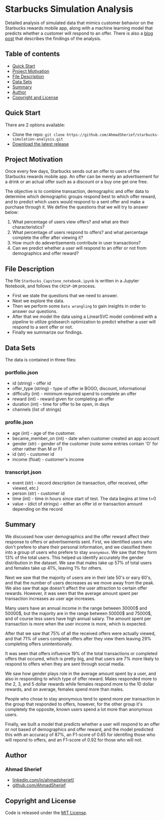 # Starbucks Simulation Analysis

Detailed analysis of simulated data that mimics customer behavior on the Starbucks rewards mobile app, along with a machine learning model that predicts whether a customer will respond to an offer. There is also a [blog post](https://medium.com/@ahmad_sherief/analyzing-customer-behavior-on-the-starbucks-rewards-mobile-app-d60534f8bc25) that describes the findings of the analysis.

## Table of contents

- [Quick Start](#quick-start)
- [Project Motivation](#project-motivation)
- [File Description](#file-description)
- [Data Sets](#data-sets)
- [Summary](#summary)
- [Author](#author)
- [Copyright and License](#copyright-and-license)

## Quick Start

There are 2 options available:

- Clone the repo: `git clone https://github.com/AhmadSherief/starbucks-simulation-analysis.git`
- [Download the latest release](https://github.com/AhmadSherief/starbucks-simulation-analysis/archive/master.zip)

## Project Motivation

Once every few days, Starbucks sends out an offer to users of the Starbucks rewards mobile app. An offer can be merely an advertisement for a drink or an actual offer such as a discount or a buy one get one free.

The objective is to combine transaction, demographic and offer data to determine which demographic groups respond best to which offer reward, and to predict which users would respond to a sent offer and make a purchase through it. We define the questions that we will try to answer below:

1. What percentage of users view offers? and what are their characteristics?
2. What percentage of users respond to offers? and what percentage complete the offer after viewing it?
3. How much do adevertisements contribute in user transactions?
4. Can we predict whether a user will respond to an offer or not from demographics and offer reward?

## File Description

The file `Starbucks_Capstone_notebook.ipynb` is written in a Jupyter Notebook, and follows the `CRISP-DM` process.

- First we state the questions that we need to answer.
- Next we explore the data.
- Then we perform some `Data wrangling` to gain insights in order to answer our questions.
- After that we model the data using a LinearSVC model combined with a pipeline to utilize gridsearch optimization to predict whether a user will respond to a sent offer or not.
- Finally we summarize our findings.

## Data Sets

The data is contained in three files:

### portfolio.json

- id (string) - offer id
- offer_type (string) - type of offer ie BOGO, discount, informational
- difficulty (int) - minimum required spend to complete an offer
- reward (int) - reward given for completing an offer
- duration (int) - time for offer to be open, in days
- channels (list of strings)

### profile.json

- age (int) - age of the customer.
- became_member_on (int) - date when customer created an app account
- gender (str) - gender of the customer (note some entries contain 'O' for other rather than M or F)
- id (str) - customer id
- income (float) - customer's income

### transcript.json

- event (str) - record description (ie transaction, offer received, offer viewed, etc.)
- person (str) - customer id
- time (int) - time in hours since start of test. The data begins at time t=0
- value - (dict of strings) - either an offer id or transaction amount depending on the record

## Summary

We discussed how user demographics and the offer reward affect their response to offers or advertisements sent. First, we identified users who don't prefere to share their personal information, and we classified them into a group of users who prefere to stay `anonymous`. We saw that they form 13% of the total users. This helped us identify accurately the gender distribution in the dataset. We saw that males take up 57% of total users and females take up 41%, leaving 1% for others.

Next we saw that the majority of users are in their late 50's or eary 60's, and that the number of users decreases as we move away from the peak. We also saw that age doesn't affect the user attraction to certain offer rewards. However, it was seen that the average amount spent per transaction increases as user age increases.

Many users have an annual income in the range between 30000\$ and 50000\$, but the majority are in the range between 50000\$ and 75000\$, and of course less users have high annual salary. The amount spent per transaction is more when the user income is more, which is expected.

After that we saw that 75% of all the received offers were actually viewed, and that 71% of users complete offers after they view them leaving 29% completing offers unintentionally.

It was seen that offers influence 19% of the total transactions or completed offers that occured, which is pretty big, and that users are 7% more likely to respond to offers when they are sent through social media.

We saw how gender plays role in the average amount spent by a user, and also in responding to which type of offer reward. Males responded more to the 2, 3, and 5 dollar rewards while females respond more to the 10 dollar rewards, and on average, females spend more than males.

People who chose to stay anonymous tend to spend more per transaction in the group that responded to offers, however, for the other group it's completely the opposite, known users spend a lot more than anonymous users.

Finally, we built a model that predicts whether a user will respond to an offer or not based of demographics and offer reward, and the model predicted this with an accuracy of 87%, an F1-score of 0.65 for identifing those who will repond to offers, and an F1-score of 0.92 for those who will not.

## Author

### Ahmad Sherief

- [linkedin.com/in/ahmadsherief/](https://www.linkedin.com/in/ahmadsherief/)
- [github.com/AhmadSherief](https://github.com/AhmadSherief)

## Copyright and License

Code is released under the [MIT License](https://github.com/AhmadSherief/Boston-Airbnb-Data-Analysis/blob/master/LICENSE).
